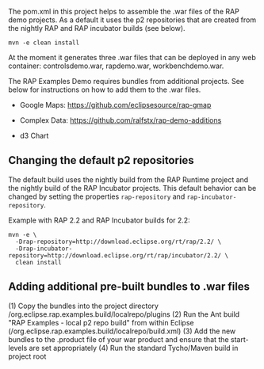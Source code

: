 The pom.xml in this project helps to assemble the .war files of the
RAP demo projects. As a default it uses the p2 repositories that are
created from the nightly RAP and RAP incubator builds (see below).

    mvn -e clean install

At the moment it generates three .war files that can be deployed in 
any web container: controlsdemo.war, rapdemo.war, workbenchdemo.war.

The RAP Examples Demo requires bundles from additional projects. See
below for instructions on how to add them to the .war files.

* Google Maps:
  https://github.com/eclipsesource/rap-gmap

* Complex Data:
  https://github.com/ralfstx/rap-demo-additions

* d3 Chart


Changing the default p2 repositories
------------------------------------

The default build uses the nightly build from the RAP Runtime project and the
nightly build of the RAP Incubator projects. This default behavior can be
changed by setting the properties `rap-repository` and `rap-incubator-repository`.

Example with RAP 2.2 and RAP Incubator builds for 2.2:

    mvn -e \
      -Drap-repository=http://download.eclipse.org/rt/rap/2.2/ \
      -Drap-incubator-repository=http://download.eclipse.org/rt/rap/incubator/2.2/ \
      clean install

Adding additional pre-built bundles to .war files
-------------------------------------------------

(1) Copy the bundles into the project directory
    /org.eclipse.rap.examples.build/localrepo/plugins
(2) Run the Ant build "RAP Examples - local p2 repo build" from within
    Eclipse (/org.eclipse.rap.examples.build/localrepo/build.xml)
(3) Add the new bundles to the .product file of your war product and
    ensure that the start-levels are set appropriately
(4) Run the standard Tycho/Maven build in project root

